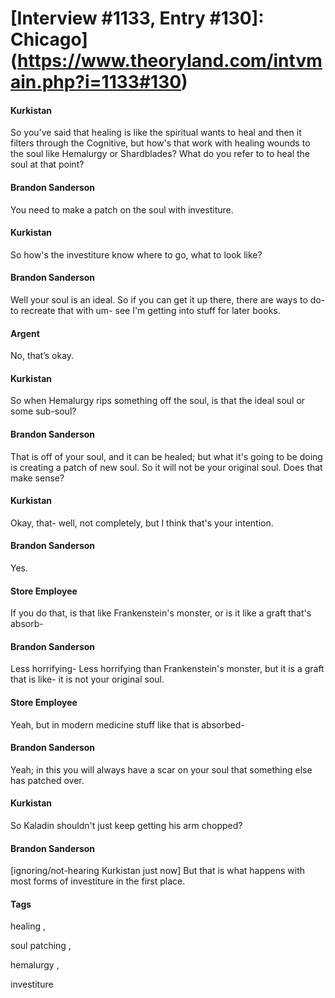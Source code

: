 # [Interview #1133, Entry #130]: Chicago](https://www.theoryland.com/intvmain.php?i=1133#130)

#### Kurkistan

So you've said that healing is like the spiritual wants to heal and then it filters through the Cognitive, but how's that work with healing wounds to the soul like Hemalurgy or Shardblades? What do you refer to to heal the soul at that point?

#### Brandon Sanderson

You need to make a patch on the soul with investiture.

#### Kurkistan

So how's the investiture know where to go, what to look like?

#### Brandon Sanderson

Well your soul is an ideal. So if you can get it up there, there are ways to do- to recreate that with um- see I'm getting into stuff for later books.

#### Argent

No, that’s okay.

#### Kurkistan

So when Hemalurgy rips something off the soul, is that the ideal soul or some sub-soul?

#### Brandon Sanderson

That is off of your soul, and it can be healed; but what it's going to be doing is creating a patch of new soul. So it will not be your original soul. Does that make sense?

#### Kurkistan

Okay, that- well, not completely, but I think that's your intention.

#### Brandon Sanderson

Yes.

#### Store Employee

If you do that, is that like Frankenstein's monster, or is it like a graft that's absorb-

#### Brandon Sanderson

Less horrifying- Less horrifying than Frankenstein's monster, but it is a graft that is like- it is not your original soul.

#### Store Employee

Yeah, but in modern medicine stuff like that is absorbed-

#### Brandon Sanderson

Yeah; in this you will always have a scar on your soul that something else has patched over.

#### Kurkistan

So Kaladin shouldn't just keep getting his arm chopped?

#### Brandon Sanderson

[ignoring/not-hearing Kurkistan just now] But that is what happens with most forms of investiture in the first place.

#### Tags

healing
,

soul patching
,

hemalurgy
,

investiture

